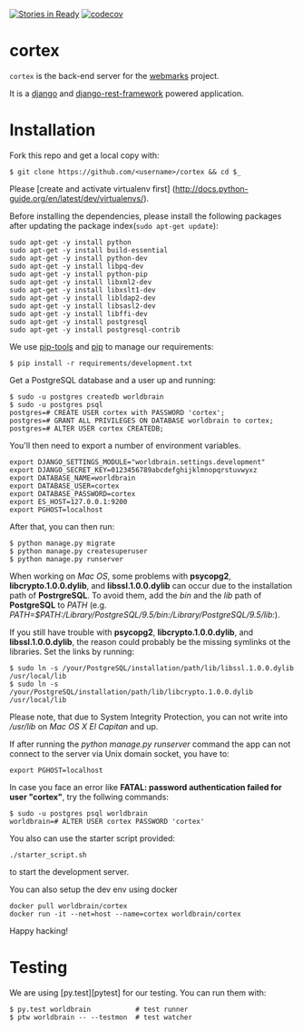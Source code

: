 [![Stories in Ready](https://badge.waffle.io/WorldBrain/cortex.png?label=ready&title=Ready)](https://waffle.io/WorldBrain/cortex) [![codecov](https://codecov.io/gh/WorldBrain/cortex/branch/master/graph/badge.svg)](https://codecov.io/gh/WorldBrain/cortex)

# cortex

`cortex` is the back-end server for the [webmarks](https://github.com/WorldBrain/webmarks) project.

It is a [django](https://www.djangoproject.com/) and [django-rest-framework](http://www.django-rest-framework.org/) powered application.

# Installation
Fork this repo and get a local copy with:

```
$ git clone https://github.com/<username>/cortex && cd $_
```

Please [create and activate virtualenv first] (http://docs.python-guide.org/en/latest/dev/virtualenvs/).

Before installing the dependencies, please install the following packages after updating the package index(```sudo apt-get update```):
```
sudo apt-get -y install python
sudo apt-get -y install build-essential
sudo apt-get -y install python-dev
sudo apt-get -y install libpq-dev
sudo apt-get -y install python-pip
sudo apt-get -y install libxml2-dev
sudo apt-get -y install libxslt1-dev
sudo apt-get -y install libldap2-dev
sudo apt-get -y install libsasl2-dev
sudo apt-get -y install libffi-dev
sudo apt-get -y install postgresql
sudo apt-get -y install postgresql-contrib
```

We use [pip-tools](https://github.com/nvie/pip-tools) and [pip](https://pip.pypa.io/en/stable/installing/) to manage our requirements:

```
$ pip install -r requirements/development.txt
```

Get a PostgreSQL database and a user up and running:

```
$ sudo -u postgres createdb worldbrain
$ sudo -u postgres psql
postgres=# CREATE USER cortex with PASSWORD 'cortex';
postgres=# GRANT ALL PRIVILEGES ON DATABASE worldbrain to cortex;
postgres=# ALTER USER cortex CREATEDB;
```

You'll then need to export a number of environment variables.

```
export DJANGO_SETTINGS_MODULE="worldbrain.settings.development"
export DJANGO_SECRET_KEY=0123456789abcdefghijklmnopqrstuvwyxz
export DATABASE_NAME=worldbrain
export DATABASE_USER=cortex
export DATABASE_PASSWORD=cortex
export ES_HOST=127.0.0.1:9200
export PGHOST=localhost
```

After that, you can then run:

```
$ python manage.py migrate
$ python manage.py createsuperuser
$ python manage.py runserver
```

When working on _Mac OS_, some problems with **psycopg2**, **libcrypto.1.0.0.dylib**, and **libssl.1.0.0.dylib** can occur due to 
the installation path of **PostrgreSQL**. To avoid them, add the _bin_ 
and the _lib_ path of **PostgreSQL** to _PATH_ 
(e.g. _PATH=$PATH:/Library/PostgreSQL/9.5/bin:/Library/PostgreSQL/9.5/lib:_).

If you still have trouble with **psycopg2**, **libcrypto.1.0.0.dylib**, and **libssl.1.0.0.dylib**, the reason could 
probably be the missing symlinks ot the libraries. Set the links by running:

```
$ sudo ln -s /your/PostgreSQL/installation/path/lib/libssl.1.0.0.dylib /usr/local/lib
$ sudo ln -s /your/PostgreSQL/installation/path/lib/libcrypto.1.0.0.dylib /usr/local/lib
```

Please note, that due to System Integrity Protection, you can not write into _/usr/lib_ on _Mac OS X El Capitan_ and up.

If after running the _python manage.py runserver_ command the app can not connect to the server
via Unix domain socket, you have to:

```
export PGHOST=localhost
```
In case you face an error like **FATAL:  password authentication failed for user "cortex"**, try the follwing commands:
```
$ sudo -u postgres psql worldbrain
worldbrain=# ALTER USER cortex PASSWORD 'cortex'
```
You also can use the starter script provided:

```
./starter_script.sh
```

to start the development server.


You can also setup the dev env using docker

```
docker pull worldbrain/cortex
docker run -it --net=host --name=cortex worldbrain/cortex
```

Happy hacking!

# Testing
We are using [py.test][pytest] for our testing. You can run them with:

```
$ py.test worldbrain           # test runner
$ ptw worldbrain -- --testmon  # test watcher
```
